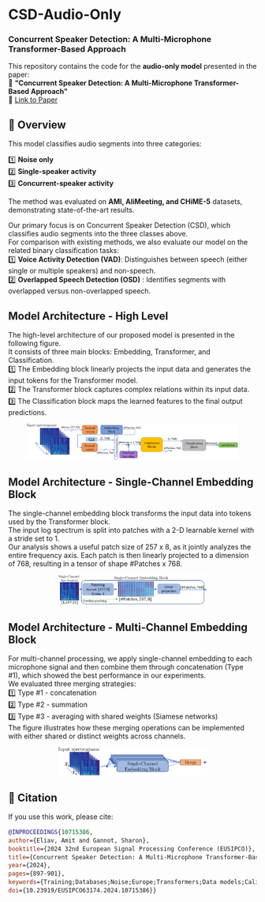 # CSD-Audio-Only
### Concurrent Speaker Detection: A Multi-Microphone Transformer-Based Approach

This repository contains the code for the **audio-only model** presented in the paper:  
📄 **"Concurrent Speaker Detection: A Multi-Microphone Transformer-Based Approach"**  
🔗 [Link to Paper](https://ieeexplore.ieee.org/document/10715386)  

## 📌 Overview
This model classifies audio segments into three categories:

1️⃣ **Noise only**  
2️⃣ **Single-speaker activity**  
3️⃣ **Concurrent-speaker activity**  

The method was evaluated on **AMI, AliMeeting, and CHiME-5** datasets, demonstrating state-of-the-art results.  

Our primary focus is on Concurrent Speaker Detection (CSD), which classifies audio segments into the three classes above.<br/>
For comparison with existing methods, we also evaluate our model on the related binary classification tasks:<br/>
1️⃣ **Voice Activity Detection (VAD)**: Distinguishes between speech (either single or multiple speakers) and non-speech.  
2️⃣ **Overlapped Speech Detection (OSD)** : Identifies segments with overlapped versus non-overlapped speech.  


## Model Architecture - High Level
The high-level architecture of our proposed model is presented in the following figure.<br/>
It consists of three main blocks: Embedding, Transformer, and Classification.<br/>
1️⃣ The Embedding block linearly projects the input data and generates the input tokens for the Transformer model.<br/>
2️⃣ The Transformer block captures complex relations within its input data.<br/>
3️⃣ The Classification block maps the learned features to the final output predictions.<br/>
<p align="center">
  <img src="doc/Figures/model_arch_high_level.png" width="85%" alt="Model Architecture - High Level">
</p>

## Model Architecture - Single-Channel Embedding Block
The single-channel embedding block transforms the input data into tokens used by the Transformer block. <br/>
The input log spectrum is split into patches with a 2-D learnable kernel with a stride set to 1. <br/>
Our analysis shows a useful patch size of 257 x 8, as it jointly analyzes the entire frequency axis.
Each patch is then linearly projected to a dimension of 768, resulting in a tensor of shape #Patches x 768.
<p align="center">
  <img src="doc/Figures/model_arch_patch_embed_single_channel.png" width="60%" alt="Single-Channel Embedding Block">
</p>


## Model Architecture - Multi-Channel Embedding Block
For multi-channel processing, we apply single-channel embedding to each microphone signal and then combine them through concatenation (Type #1), which showed the best performance in our experiments.<br/>
We evaluated three merging strategies: <br/>
1️⃣ Type #1 - concatenation<br/>
2️⃣ Type #2 - summation<br/>
3️⃣ Type #3 - averaging with shared weights (Siamese networks)<br/>
The figure illustrates how these merging operations can be implemented with either shared or distinct weights across channels.
<p align="center">
  <img src="doc/Figures/model_arch_patch_embed_multi_channel.png" width="60%" alt="Multi-Channel Embedding Block">
</p>




## 📄 Citation  
If you use this work, please cite:

  ```bibtex
@INPROCEEDINGS{10715386,
  author={Eliav, Amit and Gannot, Sharon},
  booktitle={2024 32nd European Signal Processing Conference (EUSIPCO)}, 
  title={Concurrent Speaker Detection: A Multi-Microphone Transformer-Based Approach}, 
  year={2024},
  pages={897-901},
  keywords={Training;Databases;Noise;Europe;Transformers;Data models;Calibration},
  doi={10.23919/EUSIPCO63174.2024.10715386}}
